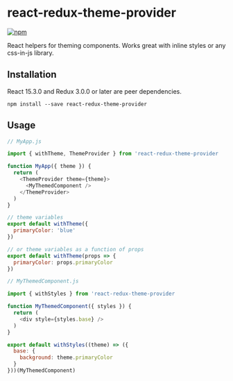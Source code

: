 # react-redux-theme-provider

[![npm](https://img.shields.io/npm/v/react-redux-theme-provider.svg?style=flat-square)](https://www.npmjs.com/package/react-redux-theme-provider)

React helpers for theming components. Works great with inline styles or any css-in-js library.

## Installation

React 15.3.0 and Redux 3.0.0 or later are peer dependencies.

```
npm install --save react-redux-theme-provider
```

## Usage

```js
// MyApp.js

import { withTheme, ThemeProvider } from 'react-redux-theme-provider

function MyApp({ theme }) {
  return (
    <ThemeProvider theme={theme}>
      <MyThemedComponent />
    </ThemeProvider>
  )
}

// theme variables
export default withTheme({
  primaryColor: 'blue'
})

// or theme variables as a function of props
export default withTheme(props => {
  primaryColor: props.primaryColor
})
```

```js
// MyThemedComponent.js

import { withStyles } from 'react-redux-theme-provider

function MyThemedComponent({ styles }) {
  return (
    <div style={styles.base} />
  )
}

export default withStyles((theme) => ({
  base: {
    background: theme.primaryColor
  }
}))(MyThemedComponent)

```

